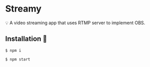 # Streamy

💡 A video streaming app that uses RTMP server to implement OBS.

## Installation 🔧

```
$ npm i
```

```
$ npm start
```
